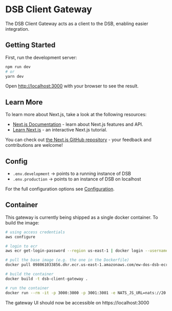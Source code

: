 # DSB Client Gateway

The DSB Client Gateway acts as a client to the DSB, enabling easier integration.

## Getting Started

First, run the development server:

```bash
npm run dev
# or
yarn dev
```

Open [http://localhost:3000](http://localhost:3000) with your browser to see the result.



## Learn More

To learn more about Next.js, take a look at the following resources:

- [Next.js Documentation](https://nextjs.org/docs) - learn about Next.js features and API.
- [Learn Next.js](https://nextjs.org/learn) - an interactive Next.js tutorial.

You can check out [the Next.js GitHub repository](https://github.com/vercel/next.js/) - your feedback and contributions are welcome!

## Config

- `.env.development` -> points to a running instance of DSB
- `.env.production` -> points to an instance of DSB on localhost

For the full configuration options see [Configuration](./CONFIGURATION.md).

## Container

This gateway is currently being shipped as a single docker container. To build
the image:

```sh
# using access credentials
aws configure

# login to ecr
aws ecr get-login-password --region us-east-1 | docker login --username AWS --password-stdin 098061033856.dkr.ecr.us-east-1.amazonaws.com

# pull the base image (e.g. the one in the Dockerfile)
docker pull 098061033856.dkr.ecr.us-east-1.amazonaws.com/ew-dos-dsb-ecr:{TAG}

# build the container
docker build -t dsb-client-gateway .

# run the container
docker run --rm -it -p 3000:3000 -p 3001:3001 -e NATS_JS_URL=nats://20.83.92.252:4222 dsb-client-gateway
```

The gateway UI should now be accessible on https://localhost:3000
